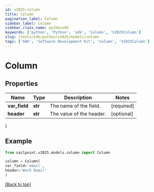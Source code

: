 ```yaml
---
id: v2025-column
title: Column
pagination_label: Column
sidebar_label: Column
sidebar_class_name: pythonsdk
keywords: ['python', 'Python', 'sdk', 'Column', 'V2025Column']
slug: /tools/sdk/python/v2025/models/column
tags: ['SDK', 'Software Development Kit', 'Column', 'V2025Column']
---
```


# Column

## Properties

| Name          | Type    | Description              | Notes      |
| ------------- | ------- | ------------------------ | ---------- |
| **var_field** | **str** | The name of the field.   | [required] |
| **header**    | **str** | The value of the header. | [optional] |

}

## Example

```python
from sailpoint.v2025.models.column import Column

column = Column(
var_field='email',
header='Work Email'
)

```

[[Back to top]](#)
